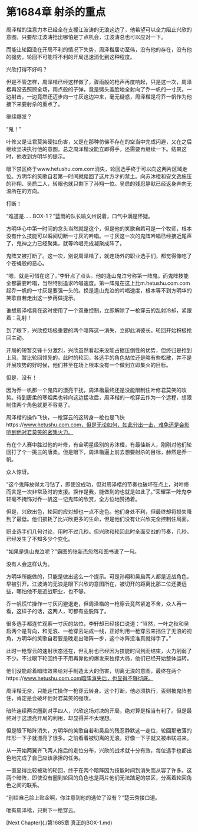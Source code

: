 # 第1684章 射杀的重点

周泽楷的注意力本已经全在支援江波涛的无浪这边了，他希望可以全力阻止兴欣的意图，只要帮江波涛抢出哪怕是丁点机会，江波涛总也可以应对一下。

而能让轮回没在开局不利的情况下失势，周泽楷居功至伟，没有他的存在，没有他的强势，轮回不可能将不利的开局迅速消化到这种程度。

兴欣打得不好吗？

但是不管怎样，周泽楷已经这样做了，骤雨般的枪声再度响起，只是这一次，周泽楷再没去照顾全场，雨点般的子弹，竟是劈头盖脸地全射向了乔一帆的一寸灰。一边射击，一边竟然还迈步向一寸灰这边冲来，毫无疑惑，周泽楷是将乔一帆作为他接下来要射杀的重点了。

继续爆发？

“鬼！”

叶修又是让君莫笑硬扛伤害，又是在那种仿佛不存在的空当中完成闪避，又在之后继续坚决执行他的意图。总之周泽楷没能立即得手，还需要再继续一下。结果这时，他收到方明华的提示。

眼下禁区终于www.hetushu.com.com消失，轮回选手终于可以向这两片区域走位。方明华的笑歌自若第一时间就踏回了这片方才的禁土。向苏沐橙和安文逸施压的孙翔、吴启二人，转眼也就只剩下了孙翔一位。吴启的残忍静默已经返身奔向无浪所在的方向。

打断！

“难道是……BOX-1？”蓝雨的队长喻文州说着，口气中满是怀疑。

方明华心中第一时间的念头当然就是这个，但是他的笑歌自若可是一个牧师，根本没有什么技能可以瞬间切断一寸灰的吟唱。一寸灰这一次的鬼阵吟唱已经接近尾声了，鬼神之力已经聚集，就等吟唱完成凝聚成阵了。

鬼阵又被打断了。这一次，别说周泽楷了，就连场外的职业选手们，都觉得像吃了个苍蝇般的恶心。

“嗯，就是可惜在这了。”李轩点了点头。他的逢山鬼泣号称第一阵鬼。而鬼阵技能全都需要吟唱，当然特别追求吟唱速度。第一阵鬼在这上比m.hetushu.com.com起乔一帆的一寸灰是要强一头的。换是逢山鬼泣的吟唱速度，根本等不到方明华的笑歌自若走出这一步再做提示。

谁想周泽楷竟在这时使用了一个双重控制，立即解除了一枪穿云的乱射冷却，紧跟着：乱射！

到了眼下，兴欣控场极重要的两个暗阵这一消失，立即此消彼长。轮回开始积极抢回主动。

开局的短暂交锋十分激烈，兴欣虽然看起来没能占据压倒性的优势，但终归是抢到上风，暂比轮回领先的。此时的轮回，各选手的角色站位还是略有些松散，并不是开展攻势的好时候，他们甚至在场上根本没有一个做到立即集火的目标。

但是，没有！

因为乔一帆那一个鬼阵的漂亮干扰，周泽楷最终还是没能限制住叶修君莫笑的攻势。待到唐柔的寒烟柔也转向这边猛攻后，周泽楷的一枪穿云作为一个远程，想限制住两个角色就更不容易了。

周泽楷的操作飞快，一枪穿云的这转身一枪也是飞快https://www.hetushu.com.com，但是无论如何，如此分出一击，难免还是会影响到他对君莫笑的密集火力。

有在个人赛中胜过他的叶修，有全明星级别的苏沐橙，有最佳新人，刚刚对他们轮回打了个一挑三的唐柔。但是眼下，周泽楷逼上前去想要射杀的目标，赫然是乔一帆。

众人惊讶。

“这个鬼阵放得太刁钻了，即使没成功，但对周泽楷的节奏也破坏在点上，对叶修而言是一次非常及时的支援。换作是我，能做到的也就是如此了。”荣耀第一阵鬼李轩毫不掩饰对乔一帆这一记鬼阵的欣赏，全方位地赞扬着。

但是，兴欣出色，轮回的应对却也一点不逊色。他们身处不利，但最终却将损失降到了最低。他们损耗了比兴欣更多的生命，但是他们没有让兴欣完全控制住局面。

职业选手们几句讨论，用时不过几秒。但兴欣和轮回此时全面交战的节奏，几秒，已经发生了不知多少个变化。

“如果是逢山鬼泣呢？”霸图的张新杰忽然和图书说了一句。

没有人会这样认为。

方明华所能做的，只能是做出这么一个提示。可是孙翔和吴启两人都是近战角色，早被引开。江波涛的无浪是眼下兴欣的意图所在，被切开的距离比那二位还要远些，哪怕他不是近战职业，也不够。

乔一帆慌忙操作一寸灰闪避退走，但周泽楷的一枪穿云竟然紧追不舍，众人再一看，这样子的话，这两人，可都有些脱阵了。

很多选手都连忙观察一寸灰的站位，李轩却已经接口说道：“当然，一叶之秋和吴启两个是背向，和无浪、一枪穿云站成一线，正好利用一枪穿云来挡住了无浪的视角，方明华的笑歌自若要是晚走出暗阵一步，这个冰阵没准真就得手了。”

此时一枪穿云的速射状态还在，但乱射也已经因为技能时间到而结束，火力削弱了不少。不过眼下轮回终于不用再靠他的爆发来独撑大局，他们已经开始整体运转。

他们没能趁着暗阵效果给对手制造太大的伤害，切离无浪的意图，最终在两个https://www.hetushu.com.com暗阵消失后，也显得不够彻底。

周泽楷无奈，只能连忙操作一枪穿云转身。这个打断，他必须执行，否则被鬼阵套住，肯定是会破坏他对君莫笑的强攻。

暗阵连续两次圈到对手四人，兴欣这场对决的开局，绝对算是相当有利了。但是最终对于这漂亮开局的利用，却显得并不太理想。

但是眼下暗阵消失，方明华的笑歌自若和吴启的残忍静默这一走位，轮回那散落的阵形一下子就漂亮了很多。之前看着被切离的无浪，好像一下子就又被串联进来。

从一开始两翼齐飞两人拖后的走位分布，兴欣的战术就十分有效，每位选手也都出色地完成了自己应该承担的任务。

一直显得比较被动的轮回，终于在两个暗阵因为技能时间到消失而从容了许多。这两个暗阵，即使没有圈到轮回的角色也是两片他们无法踏足的禁区，分离着轮回角色之间的联系。

“别给自己脸上贴金啊，你注意到他的选位了没有？”楚云秀接口道。

唯有周泽楷，只剩下一枪穿云。



[Next Chapter](./第1685章 真正的BOX-1.md)